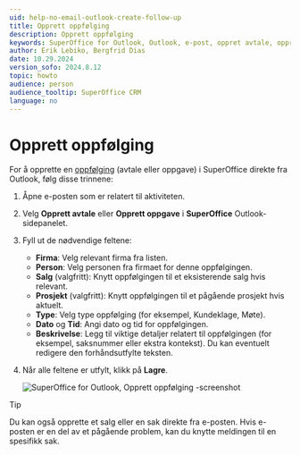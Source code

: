 ```yaml
---
uid: help-no-email-outlook-create-follow-up
title: Opprett oppfølging
description: Opprett oppfølging
keywords: SuperOffice for Outlook, Outlook, e-post, oppret avtale, oppret oppgave, oppfølging
author: Erik Lebiko, Bergfrid Dias
date: 10.29.2024
version_sofo: 2024.8.12
topic: howto
audience: person
audience_tooltip: SuperOffice CRM
language: no
---
```


# Opprett oppfølging

For å opprette en [oppfølging][1] (avtale eller oppgave) i SuperOffice direkte fra Outlook, følg disse trinnene:

1. Åpne e-posten som er relatert til aktiviteten.

1. Velg **Opprett avtale** eller **Opprett oppgave** i **SuperOffice** Outlook-sidepanelet.

1. Fyll ut de nødvendige feltene:

    * **Firma**: Velg relevant firma fra listen.
    * **Person**: Velg personen fra firmaet for denne oppfølgingen.
    * **Salg** (valgfritt): Knytt oppfølgingen til et eksisterende salg hvis relevant.
    * **Prosjekt** (valgfritt): Knytt oppfølgingen til et pågående prosjekt hvis aktuelt.
    * **Type**: Velg type oppfølging (for eksempel, Kundeklage, Møte).
    * **Dato** og **Tid**: Angi dato og tid for oppfølgingen.
    * **Beskrivelse**: Legg til viktige detaljer relatert til oppfølgingen (for eksempel, saksnummer eller ekstra kontekst). Du kan eventuelt redigere den forhåndsutfylte teksten.

1. Når alle feltene er utfylt, klikk på **Lagre**.

    ![SuperOffice for Outlook, Opprett oppfølging -screenshot][img1]

> [!TIP]
> Du kan også opprette et salg eller en sak direkte fra e-posten. Hvis e-posten er en del av et pågående problem, kan du knytte meldingen til en spesifikk sak.

<!-- Referenced links -->
[1]: ../../../diary/learn/follow-ups.md

<!-- Referenced images -->
[img1]:  ../../../../media/loc/en/email/outlook-create-follow-up.png
